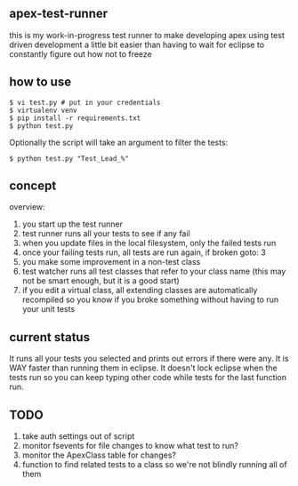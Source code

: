 apex-test-runner
----------------

this is my work-in-progress test runner to make developing apex
using test driven development a little bit easier than having
to wait for eclipse to constantly figure out how not to freeze


how to use
----------

    $ vi test.py # put in your credentials
    $ virtualenv venv
    $ pip install -r requirements.txt
    $ python test.py

 Optionally the script will take an argument to filter the tests:

    $ python test.py "Test_Lead_%"


concept
-------

overview:

1.  you start up the test runner
2.  test runner runs all your tests to see if any fail
3.  when you update files in the local filesystem, only the failed tests run
4.  once your failing tests run, all tests are run again, if broken goto: 3
5.  you make some improvement in a non-test class
6.  test watcher runs all test classes that refer to your class name
    (this may not be smart enough, but it is a good start)
7.  if you edit a virtual class, all extending classes are automatically
    recompiled so you know if you broke something without having to
    run your unit tests


current status
--------------

It runs all your tests you selected and prints out errors if there were any.
It is WAY faster than running them in eclipse.
It doesn't lock eclipse when the tests run so you can keep typing other code while tests for the last function run.

TODO
----

1. take auth settings out of script
1. monitor fsevents for file changes to know what test to run?
1. monitor the ApexClass table for changes?
1. function to find related tests to a class so we're not blindly running all of them
